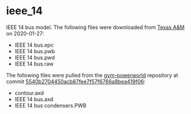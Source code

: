 # ieee_14
IEEE 14 bus model. The following files were downloaded from [Texas A&M](https://electricgrids.engr.tamu.edu/electric-grid-test-cases/ieee-14-bus-system/)
on 2020-01-27:
- IEEE 14 bus.epc
- IEEE 14 bus.pwb
- IEEE 14 bus.pwd
- IEEE 14 bus.raw

The following files were pulled from the [gym-powerworld](https://github.com/blthayer/gym-powerworld)
repository at commit [5540b2704450acb87fee7f57f6766a8bea419f06](https://github.com/blthayer/gym-powerworld/tree/5540b2704450acb87fee7f57f6766a8bea419f06):
- contour.axd
- IEEE 14 bus.axd
- IEEE 14 bus condensers.PWB